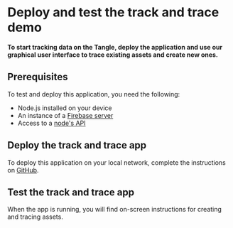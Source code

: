 # Deploy and test the track and trace demo

**To start tracking data on the Tangle, deploy the application and use our graphical user interface to trace existing assets and create new ones.**

## Prerequisites

To test and deploy this application, you need the following:

- Node.js installed on your device
- An instance of a [Firebase server](https://firebase.google.com/)
- Access to a [node's API](root://api-reference/1.0/overview.md)

## Deploy the track and trace app

To deploy this application on your local network, complete the instructions on [GitHub](https://github.com/iotaledger/trade-poc/blob/master/firebase_functions/README.md).

## Test the track and trace app

When the app is running, you will find on-screen instructions for creating and tracing assets.